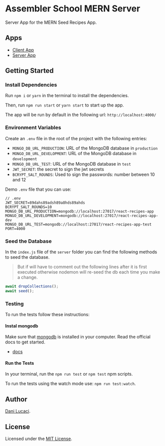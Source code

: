 # Assembler School MERN Server

Server App for the MERN Seed Recipes App.

## Apps

- [Client App](https://github.com/assembler-school/react-recipes-app-client)
- [Server App](https://github.com/assembler-school/react-recipes-app-server)

## Getting Started

### Install Dependencies

Run `npm i` or `yarn` in the terminal to install the dependencies.

Then, run `npm run start` or `yarn start` to start up the app.

The app will be run by default in the following url: `http://localhost:4000/`

### Environment Variables

Create an `.env` file in the root of the project with the following entries:

- `MONGO_DB_URL_PRODUCTION`: URL of the MongoDB database in `production`
- `MONGO_DB_URL_DEVELOPMENT`: URL of the MongoDB database in `development`
- `MONGO_DB_URL_TEST`: URL of the MongoDB database in `test`
- `JWT_SECRET`: the secret to sign the jwt secrets
- `BCRYPT_SALT_ROUNDS`: Used to sign the passwords: number between 10 and 12

Demo `.env` file that you can use:

```env
// .env
JWT_SECRET=89dahs89adsh89a8hds89ahds
BCRYPT_SALT_ROUNDS=10
MONGO_DB_URL_PRODUCTION=mongodb://localhost:27017/react-recipes-app
MONGO_DB_URL_DEVELOPMENT=mongodb://localhost:27017/react-recipes-app-dev
MONGO_DB_URL_TEST=mongodb://localhost:27017/react-recipes-app-test
PORT=4000
```

### Seed the Database

In the `index.js` file of the `server` folder you can find the following methods
to seed the database.

> But if will have to comment out the following lines after it is first executed
> otherwise nodemon will re-seed the db each time you make a change.

```js
await dropCollections();
await seed();
```

### Testing

To run the tests follow these instructions:

#### Instal mongodb

Make sure that [mongodb](https://www.mongodb.com/) is installed in your
computer. Read the official docs to get started.

- [docs](https://www.mongodb.com/try/download/community)

#### Run the Tests

In your terminal, run the `npm run test` or `npm test` npm scripts.

To run the tests using the watch mode use: `npm run test:watch`.

## Author

[Dani Lucaci](https://github.com/danilucaci).

## License

Licensed under the [MIT License](./LICENSE).
